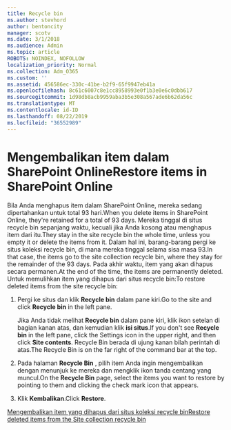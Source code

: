 ```yaml
---
title: Recycle bin
ms.author: stevhord
author: bentoncity
manager: scotv
ms.date: 3/1/2018
ms.audience: Admin
ms.topic: article
ROBOTS: NOINDEX, NOFOLLOW
localization_priority: Normal
ms.collection: Adm_O365
ms.custom: ''
ms.assetid: 456586ec-330c-41be-b2f9-65f9947eb41a
ms.openlocfilehash: 8c61c6007c8e1cc8958993e0f1b3e0e6c0dbb617
ms.sourcegitcommit: 1d98db8acb9959aba3b5e308a567ade6b62da56c
ms.translationtype: MT
ms.contentlocale: id-ID
ms.lasthandoff: 08/22/2019
ms.locfileid: "36552989"
---
```

# <a name="restore-items-in-sharepoint-online"></a><span data-ttu-id="14211-102">Mengembalikan item dalam SharePoint Online</span><span class="sxs-lookup"><span data-stu-id="14211-102">Restore items in SharePoint Online</span></span>

<span data-ttu-id="14211-103">Bila Anda menghapus item dalam SharePoint Online, mereka sedang dipertahankan untuk total 93 hari.</span><span class="sxs-lookup"><span data-stu-id="14211-103">When you delete items in SharePoint Online, they're retained for a total of 93 days.</span></span> <span data-ttu-id="14211-104">Mereka tinggal di situs recycle bin sepanjang waktu, kecuali jika Anda kosong atau menghapus item dari itu.</span><span class="sxs-lookup"><span data-stu-id="14211-104">They stay in the site recycle bin the whole time, unless you empty it or delete the items from it.</span></span> <span data-ttu-id="14211-105">Dalam hal ini, barang-barang pergi ke situs koleksi recycle bin, di mana mereka tinggal selama sisa masa 93.</span><span class="sxs-lookup"><span data-stu-id="14211-105">In that case, the items go to the site collection recycle bin, where they stay for the remainder of the 93 days.</span></span> <span data-ttu-id="14211-106">Pada akhir waktu, item yang akan dihapus secara permanen.</span><span class="sxs-lookup"><span data-stu-id="14211-106">At the end of the time, the items are permanently deleted.</span></span> <span data-ttu-id="14211-107">Untuk memulihkan item yang dihapus dari situs recycle bin:</span><span class="sxs-lookup"><span data-stu-id="14211-107">To restore deleted items from the site recycle bin:</span></span>
  
1. <span data-ttu-id="14211-108">Pergi ke situs dan klik **Recycle bin** dalam pane kiri.</span><span class="sxs-lookup"><span data-stu-id="14211-108">Go to the site and click **Recycle bin** in the left pane.</span></span> 
    
    <span data-ttu-id="14211-109">Jika Anda tidak melihat **Recycle bin** dalam pane kiri, klik ikon setelan di bagian kanan atas, dan kemudian klik **isi situs**.</span><span class="sxs-lookup"><span data-stu-id="14211-109">If you don't see **Recycle bin** in the left pane, click the Settings icon in the upper right, and then click **Site contents**.</span></span> <span data-ttu-id="14211-110">Recycle Bin berada di ujung kanan bilah perintah di atas.</span><span class="sxs-lookup"><span data-stu-id="14211-110">The Recycle Bin is on the far right of the command bar at the top.</span></span>
    
2. <span data-ttu-id="14211-111">Pada halaman **Recycle Bin** , pilih item Anda ingin mengembalikan dengan menunjuk ke mereka dan mengklik ikon tanda centang yang muncul.</span><span class="sxs-lookup"><span data-stu-id="14211-111">On the **Recycle Bin** page, select the items you want to restore by pointing to them and clicking the check mark icon that appears.</span></span> 
    
3. <span data-ttu-id="14211-112">Klik **Kembalikan**.</span><span class="sxs-lookup"><span data-stu-id="14211-112">Click **Restore**.</span></span>
    
[<span data-ttu-id="14211-113">Mengembalikan item yang dihapus dari situs koleksi recycle bin</span><span class="sxs-lookup"><span data-stu-id="14211-113">Restore deleted items from the Site collection recycle bin</span></span>](https://go.microsoft.com/fwlink/?linkid=866439)
  

